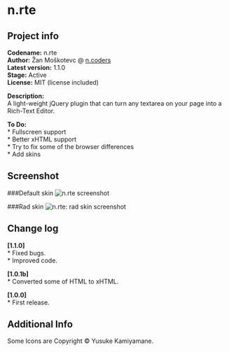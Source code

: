n.rte
=====
Project info
------------
**Codename:** n.rte  
**Author:** Žan Moškotevc @ [n.coders](http://www.ncoders.org/)  
**Latest version:** 1.1.0  
**Stage:** Active  
**License:** MIT (license included) 

**Description:**   
A light-weight jQuery plugin that can turn any textarea on your page into a Rich-Text Editor.  
  
**To Do:**  
	* Fullscreen support  
	* Better xHTML support  
	* Try to fix some of the browser differences  
	* Add skins
  
Screenshot
----------
###Default skin
![n.rte screenshot](http://i53.tinypic.com/1zfk9rm.png "n.rte screenshot")  
  
###Rad skin
![n.rte: rad skin screenshot](http://f.cl.ly/items/2T2M160v1l391Q2L450e/Screen%20shot%202011-04-12%20at%2011.30.22%20PM.png "n.rte: rad skin screenshot")  
  
Change log
----------
**[1.1.0]**  
    * Fixed bugs.  
    * Improved code.  
	  
**[1.0.1b]**  
	* Converted some of HTML to xHTML.  
  
**[1.0.0]**  
	* First release.  
  
Additional Info
---------------
Some Icons are Copyright © Yusuke Kamiyamane.
